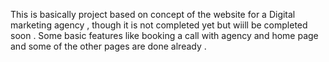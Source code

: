 This is basically project based on concept of the website for a Digital marketing agency , though it is not completed yet but wiill be completed soon . Some basic features like booking a call with agency and home page and some of the other pages are done already .
